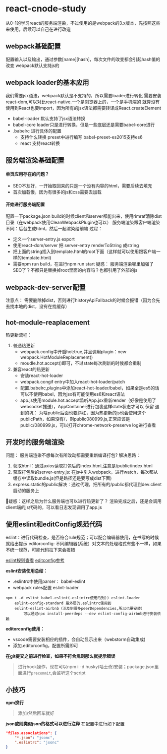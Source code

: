 # react-cnode-study
从0-1的学习react的服务端渲染，不过使用的是webpack的3.x版本，先按照这些来使用，后续可以自己在进行改造

## webpack基础配置
配置输入以及输出，通过参数[name][hash]，每次文件的改变都会引起hash值的改变
webpack默认支持js的


## webpack loader的基本应用
我们需要jsx语法，webpack默认是不支持的，所以需要loader进行转化
需要安装react-dom,可以对比react-native.一个是浏览器上的，一个是手机端的
就算没有使用到React也要import，因为所有的jsx语法都需要转译成React.createElement
+ babel-loader 默认支持了jsx语法转换
+ babel-core loader只是进行转换，但是一些底层还是需要babel-core进行
+ .babelrc 进行具体的配置
    - 支持什么转换  preset中进行编写 babel-preset-es2015支持es6
    - react 支持react转换


## 服务端渲染基础配置

#### 单页应用存在的问题？
+ SEO不友好，一开始取回来的只是一个没有内容的html，需要后续去填充
+ 首次加载慢，因为有很多的js和css需要去加载

#### 开始进行服务端配置
配置一下package.json build的时候client和server都能出来，使用rimraf清除dist目录（在webpack使用CleanWebpackPlugin也可以）
服务端渲染跟客户端渲染不同：后台生成html，然后一起渲染给前端
过程：
+ 定义一个server-entry.js export <App />
+ 使用react-dom/server 把 server-entry renderToString 成string
+ 把上面的string插入到template.html的root下面（这样就可以使用跟客户端一样的template.html)
+ 需要npm run build，在进行npm run start
疑惑：
    服务端渲染哪里加强了SEO了？不都只是替换掉root里面的内容吗？也都引用了外部的js


## webpack-dev-server配置
注意点： 需要删除掉dist，否则进行historyApiFallback的时候会报错（因为会先去找本地的dist，没有在找缓存）

## hot-module-reaplacement
热更新流程：
1. 普通热更新
    + webpack.config中开启hot:true,并且调用plugin：new webpack.HotModuleReplacement()
    + moudle.hot.accept()即可，不过state每次刷新的时候都会重制
2. 兼容react的热更新
    + 安装react-hot-loader
    + webpack.congif entry中加入react-hot-loader/patch
    + 配置.babelrc,plugins中添加react-hot-loader/babel，如果全是es5的话可以不使用babel，因为jsx有可能使用es6和react语法
    + app.js使用module.hot.accept监听App.jsx重新render（好像是使用了websocket推送），AppContainer进行包裹这样state状态才可以   保留
遇到的坑：
    为啥public后面也要斜杠，因为热更新的js也会使用这个publicPath，如果没有/，则public080999.js,正常应该是public/080999.js，可以打开chrome-network-preserve log进行查看

## 开发时的服务端渲染
问题： 服务端渲染不想每次有所改动都需要重新编译打包?
解决思路：
1. 获取html：通过axios读取打包后的index.html,注意是/public/index.html
2. 获取打包后的server-entry.js: 在js中引入webpack，进行watch，每次都从缓存中读取bundle.js(但是路径还是要写成dist下面)
3. express.static的public解决：通过代理，把所有的/public都代理到dev:client启动的服务上

疑惑：这样之后为什么服务端也可以进行热更新了？
渲染完成之后，还是会调用client端的js代码的，可以看日志发现调用了app.js

## 使用eslint和editConfig规范代码
eslint：进行代码检查，是否符合rule规范；可以配合编辑器使用，在书写的时候就给出提示
editorconfig: 不同编辑器(系统）对文本的处理格式有些不一样，如果不统一规范，可能代码拉下来会报错

[eslint规则查看](http://eslint.cn/docs/rules/)
[editconfig参考](https://www.jianshu.com/p/a11c679e21bf)

**eslint安装使用总结：**
+ .eslintrc中使用parser： babel-eslint
+ webpack rules配置 eslint-loader
```
npm i -d eslint babel-eslint(.eslintrc使用的到)) eslint-loader
    eslint-config-standard 最外层的.eslintrc使用到
    eslint-eslint-airbnb（涉及到很多peerDependencies,所以也要安装）
        可以通过npx install-peerdeps --dev eslint-config-airbnb进行安装依赖
```
**editorconfig使用：**
+ vscode需要安装相应的插件，会自动显示出来（webstorm自动集成)
+ 添加.editorconfig，配置所需即可

**在git提交之前进行检查，如果不符合规则那么就提示错误**
> 进行hook操作，现在可以npm i -d husky(哈士奇)安装；package.json里面进行`precommit`,会监听这个script

## 小技巧

**npm换行**
> 添加\然后回车就好

**json或则类似json的格式可以进行注释**
在配置中进行如下配置
``` json
"files.associations": {
    "*.json": "jsonc",
    ".eslintrc": "jsonc"
}
```
